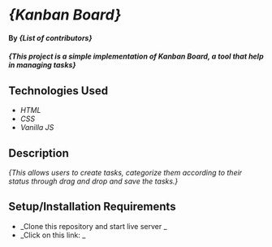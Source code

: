 # _{Kanban Board}_

#### By _**{List of contributors}**_

#### _{This project is a simple implementation of Kanban Board, a tool that help in managing tasks}_

## Technologies Used

* _HTML_
* _CSS_
* _Vanilla JS_


## Description

_{This allows users to create tasks, categorize them according to their status through drag and drop and save the tasks.}_

## Setup/Installation Requirements

* _Clone this repository and start live server _
* _Click on this link: _




